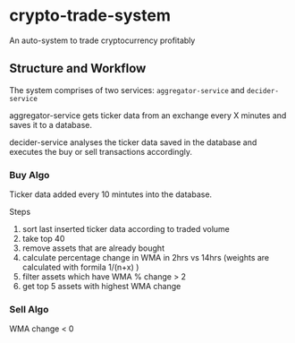 # crypto-trade-system

An auto-system to trade cryptocurrency profitably

## Structure and Workflow

The system comprises of two services: `aggregator-service` and `decider-service`  

aggregator-service gets ticker data from an exchange every X minutes and saves it to a database.   

decider-service analyses the ticker data saved in the database and executes the buy or sell transactions accordingly.

### Buy Algo
  Ticker data added every 10 mintutes into the database.

  Steps

1. sort last inserted ticker data according to traded volume
2. take top 40
3. remove assets that are already bought
4. calculate percentage change in WMA in 2hrs vs 14hrs (weights are calculated with formila 1/(n+x) )
5. filter assets which have WMA % change > 2
6. get top 5 assets with highest WMA change

### Sell Algo
WMA change < 0